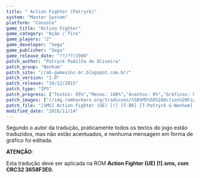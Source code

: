 ```yaml
---
title: " Action Fighter (Patryck)"
system: "Master System"
platform: "Console"
game_title: "Action Fighter"
game_category: "Ação / Tiro"
game_players: "2"
game_developer: "Sega"
game_publisher: "Sega"
game_release_date: "??/??/1986"
patch_author: "Patryck Padilha de Oliveira"
patch_group: "Nenhum"
patch_site: "//ab-gamesinc-br.blogspot.com.br/"
patch_version: "1.0"
patch_release: "16/12/2015"
patch_type: "IPS"
patch_progress: ["Textos: 95%","Menus: 100%","Acentos: 0%","Gráficos: 0%","Geral: 90%"]
patch_images: ["//img.romhackers.org/traducoes/%5BSMS%5D%20Action%20Fighter%20-%20Patryck%20-%201.png","//img.romhackers.org/traducoes/%5BSMS%5D%20Action%20Fighter%20-%20Patryck%20-%202.png","//img.romhackers.org/traducoes/%5BSMS%5D%20Action%20Fighter%20-%20Patryck%20-%203.png"]
patch_file: "[SMS] Action Fighter (UE) [!] [T-BR] [T-Patryck G-Nenhum] [V-1.0 A-2015].zip"
modified_date: "2016/11/14"
---
```

Segundo o autor da tradução, praticamente todos os textos do jogo estão traduzidos, mas não estão acentuados, e nenhuma mensagem em forma de gráfico foi editada.

<b>ATENÇÃO</b>:

Esta tradução deve ser aplicada na ROM <b>Action Fighter (UE) [!].sms<b>, com CRC32 <b>3658F3E0</b>.
